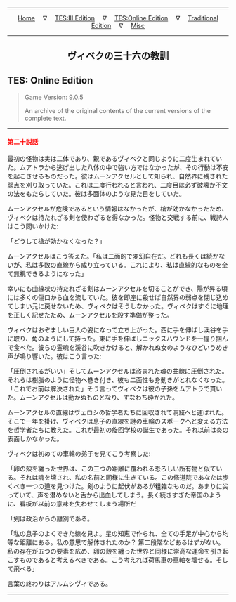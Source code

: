 
---

<!-- Jekyll Page Links -->

<center>
<a href="../../../../index.html">Home</a>
&emsp;&nabla;&emsp;
<a href="../../../index-tes3.html">TES:III Edition</a>
&emsp;&nabla;&emsp;
<a href="../../../index-teso.html">TES:Online Edition</a>
&emsp;&nabla;&emsp;
<a href="../../../index-traditional.html">Traditional Edition</a>
&emsp;&nabla;&emsp;
<a href="../../../index-misc.html">Misc</a>
</center>

<!-- Markdown Body Below: -->

---

<center>
<h2><span style="font-family:Georgia">ヴィベクの三十六の教訓</span></h2>
</center>

## TES: Online Edition

> Game Version: 9.0.5
>
> An archive of the original contents of the current versions of the complete text.

---

#### <span style="color:red">第二十説話</span>

最初の怪物は実は二体であり、親であるヴィベクと同じように二度生まれていた。ムアトラから逃げ出した八体の中で強い方ではなかったが、その行動は不安を起こさせるものだった。彼はムーンアクセルとして知られ、自然界に残された弱点を刈り取っていた。これは二度行われると言われ、二度目は必ず破壊か不文の法をもたらしていた。彼は多面体のような見た目をしていた。

ムーンアクセルが危険であるという情報はなかったが、槍が効かなかったため、ヴィベクは持たれざる剣を使わざるを得なかった。怪物と交戦する前に、戦詩人はこう問いかけた:

「どうして槍が効かなくなった？」

ムーンアクセルはこう答えた。「私は二面的で変幻自在だ。どれも長くは続かないが、私は多数の直線から成り立っている。これにより、私は直線的なものを全て無視できるようになった」

幸いにも曲線状の持たれざる剣はムーンアクセルを切ることができ、陽が昇る頃には多くの傷口から血を流していた。彼を即座に殺せば自然界の弱点を閉じ込めてしまい元に戻せないため、ヴィベクはそうしなかった。ヴィベクはすぐに地理を正しく記せたため、ムーンアクセルを殺す準備が整った。

ヴィベクはおぞましい巨人の姿になって立ち上がった。西に手を伸ばし渓谷を手に取り、角のようにして持った。東に手を伸ばしニックスハウンドを一握り掴んで食べた。彼らの霊魂を渓谷に吹きかけると、解かれぬ女のようなひどいうめき声が鳴り響いた。彼はこう言った:

「圧倒されるがいい」そしてムーンアクセルは盗まれた魂の曲線に圧倒された。それらは樹脂のように怪物へ巻き付き、彼も二面性も身動きがとれなくなった。
「これでお前は解決された」そう言ってヴィベクは彼の子孫をムアトラで貫いた。ムーンアクセルは動かぬものとなり、すなわち砕かれた。

ムーンアクセルの直線はヴェロシの哲学者たちに回収されて洞窟へと運ばれた。そこで一年を掛け、ヴィベクは息子の直線を謎の車輪のスポークへと変える方法を哲学者たちに教えた。これが最初の旋回学校の誕生であった。それ以前は炎の表面しかなかった。

ヴィベクは初めての車輪の弟子を見てこう考察した:

「卵の殻を纏った世界は、この三つの距離に覆われる恐ろしい所有物と似ている。それは魂を壊され、私の名前と同様に生きている。この修道院であなたは歩くべき一つの道を見つけた。剣のように起伏があるが粗雑なものだ。あまりに尖っていて、声を潜めないと舌から出血してしまう。長く続きすぎた帝国のように、看板が以前の意味を失わせてしまう場所だ

「剣は政治からの離別である。

「私の息子のよくできた線を見よ。星の知恵で作られ、全ての手足が中心から均等な距離にある。私の意思で解体されたのか？ 第二段階などあるはずがない。私の存在が五つの要素を広め、卵の殻を纏った世界と同様に崇高な運命を引き起こすものであると考えるべきである。こう考えれば荷馬車の車軸を壊せる。そして飛べる」

言葉の終わりはアルムシヴィである。

---
